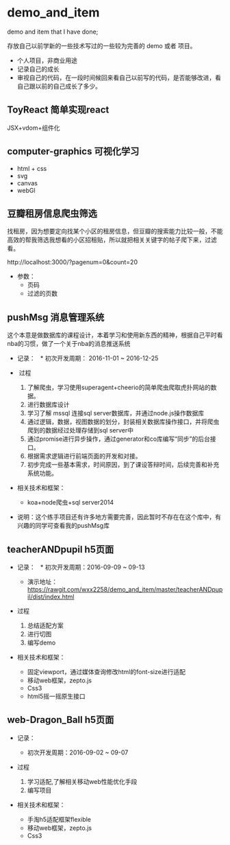 # demo_and_item
demo and item that I have done;

存放自己以前学新的一些技术写过的一些较为完善的 demo 或者 项目。
* 个人项目，非商业用途
* 记录自己的成长
* 审视自己的代码，在一段时间候回来看自己以前写的代码，是否能够改进，看自己跟以前的自己成长了多少。

## ToyReact 简单实现react
JSX+vdom+组件化

## computer-graphics 可视化学习
* html + css 
* svg
* canvas
* webGl

## 豆瓣租房信息爬虫筛选
找租房，因为想要定向找某个小区的租房信息，但豆瓣的搜索能力比较一般，不能高效的帮我筛选我想看的小区招租贴，所以就把相关关键字的帖子爬下来，过滤看。

http://localhost:3000/?pagenum=0&count=20
* 参数：
	* 页码
	* 过滤的页数

## pushMsg 消息管理系统
这个本意是做数据库的课程设计，本着学习和使用新东西的精神，根据自己平时看nba的习惯，做了一个关于nba的消息推送系统
* 记录：
  	* 初次开发周期： 2016-11-01 ~ 2016-12-25
 
*  过程
	1. 了解爬虫，学习使用superagent+cheerio的简单爬虫爬取虎扑网站的数据。
	2. 进行数据库设计
	3. 学习了解 mssql 连接sql server数据库，并通过node.js操作数据库
	4. 通过逻辑，数据，视图数据的划分，封装相关数据库操作接口，并将爬虫爬到的数据经过处理存储到sql server中
	5. 通过promise进行异步操作，通过generator和co库编写“同步”的后台接口。
	6. 根据需求逻辑进行前端页面的开发和对接。
	7. 初步完成一些基本需求，时间原因，到了课设答辩时间，后续完善和补充系统功能。

* 相关技术和框架：  
  	* koa+node爬虫+sql server2014
  
* 说明：这个练手项目还有许多地方需要完善，因此暂时不存在在这个库中，有兴趣的同学可查看我的pushMsg库
  
## teacherANDpupil h5页面
* 记录：
  	* 初次开发周期：2016-09-09 ~ 09-13
	* 演示地址：https://rawgit.com/wxx2258/demo_and_item/master/teacherANDpupil/dist/index.html
* 过程
	1. 总结适配方案
	2. 进行切图
	3. 编写demo

* 相关技术和框架：
	* 固定viewport，通过媒体查询修改html的font-size进行适配
	* 移动web框架，zepto.js
  	* Css3
	* html5摇一摇原生接口
  
## web-Dragon_Ball h5页面
* 记录：
	* 初次开发周期：2016-09-02 ~ 09-07 

* 过程
	1. 学习适配,了解相关移动web性能优化手段
	2. 编写项目
* 相关技术和框架：
	* 手淘h5适配框架flexible
	* 移动web框架，zepto.js
	* Css3
